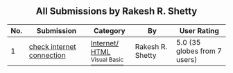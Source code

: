 ﻿<div align="center">

## All Submissions by Rakesh R\. Shetty

</div>

No.  | Submission | Category | By   | User Rating
---- | ---------- | -------- | ---- | -----------
1 | [check internet connection<br />](https://github.com/Planet-Source-Code/rakesh-r-shetty-check-internet-connection__1-39332) | [Internet/ HTML<br /><sup>Visual Basic</sup>](../ByCategory/internet-html__1-34.md) | Rakesh R\. Shetty | 5.0 (35 globes from 7 users)
